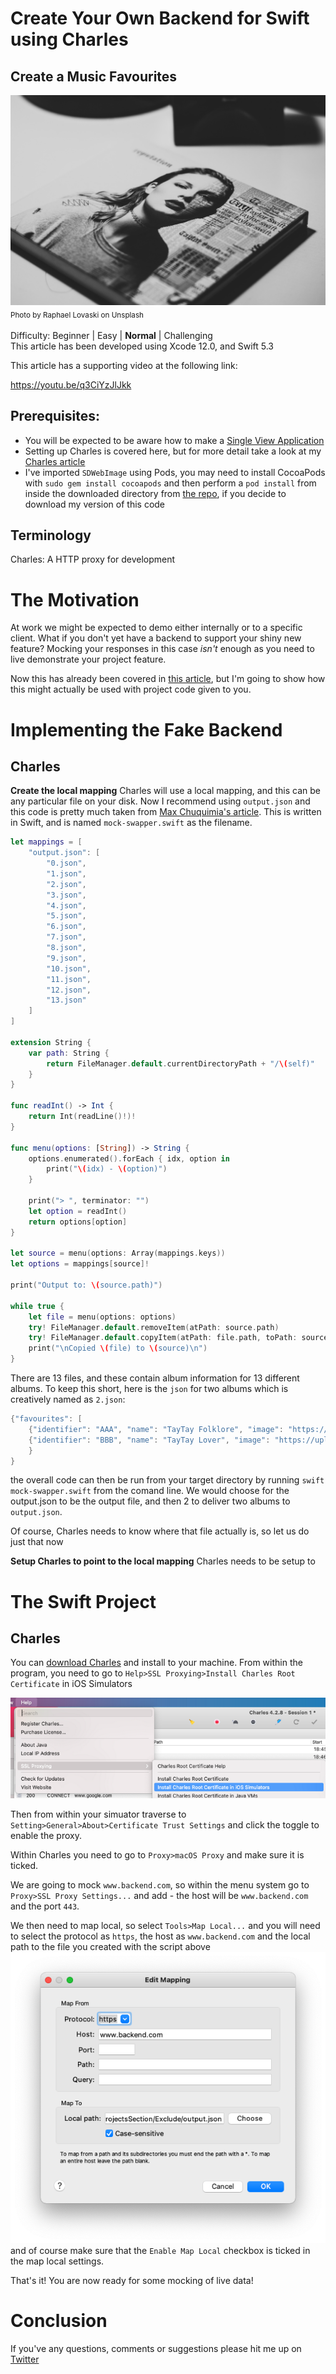 # Create Your Own Backend for Swift using Charles
## Create a Music Favourites

![Photo by Raphael Lovaski on Unsplash](Images/tay.jpg)<br/>
<sub>Photo by Raphael Lovaski on Unsplash<sub>

Difficulty: Beginner | Easy | **Normal** | Challenging<br/>
This article has been developed using Xcode 12.0, and Swift 5.3

This article has a supporting video at the following link:

https://youtu.be/q3CiYzJlJkk

## Prerequisites:
* You will be expected to be aware how to make a [Single View Application](https://medium.com/swlh/your-first-ios-application-using-xcode-9983cf6efb71)
* Setting up Charles is covered here, but for more detail take a look at my [Charles article](https://stevenpcurtis.medium.com/use-charles-to-rewrite-responses-while-developing-ios-apps-3d1e7a8b068a)
* I've imported `SDWebImage` using Pods, you may need to install CocoaPods with `sudo gem install cocoapods` and then perform a `pod install` from inside the downloaded directory from [the repo](https://github.com/stevencurtis/SwiftCoding/tree/master/FavouriteProjectsSection), if you decide to download my version of this code

## Terminology
Charles: A HTTP proxy for development

# The Motivation
At work we might be expected to demo either internally or to a specific client. What if you don't yet have a backend to support your shiny new feature? Mocking your responses in this case *isn't* enough as you need to live demonstrate your project feature.

Now this has already been covered in [this article](https://itnext.io/quickly-switch-between-local-mocks-with-charles-51ffda2d8a29), but I'm going to show how this might actually be used with project code given to you.

# Implementing the Fake Backend
## Charles
**Create the local mapping**
Charles will use a local mapping, and this can be any particular file on your disk. Now I recommend using `output.json` and this code is pretty much taken from [Max Chuquimia's article](https://itnext.io/quickly-switch-between-local-mocks-with-charles-51ffda2d8a29). This is written in Swift, and is named `mock-swapper.swift` as the filename.

```swift
let mappings = [
    "output.json": [
        "0.json",
        "1.json",
        "2.json",
        "3.json",
        "4.json",
        "5.json",
        "6.json",
        "7.json",
        "8.json",
        "9.json",
        "10.json",
        "11.json",
        "12.json",
        "13.json"
    ]
]

extension String {
    var path: String {
        return FileManager.default.currentDirectoryPath + "/\(self)"
    }
}

func readInt() -> Int {
    return Int(readLine()!)!
}

func menu(options: [String]) -> String {
    options.enumerated().forEach { idx, option in
        print("\(idx) - \(option)")
    }

    print("> ", terminator: "")
    let option = readInt()
    return options[option]
}

let source = menu(options: Array(mappings.keys))
let options = mappings[source]!

print("Output to: \(source.path)")

while true {
    let file = menu(options: options)
    try! FileManager.default.removeItem(atPath: source.path)
    try! FileManager.default.copyItem(atPath: file.path, toPath: source.path)
    print("\nCopied \(file) to \(source)\n")
}
```
There are 13 files, and these contain album information for 13 different albums. To keep this short, here is the `json` for two albums which is creatively named as `2.json`:

```swift
{"favourites": [
    {"identifier": "AAA", "name": "TayTay Folklore", "image": "https://upload.wikimedia.org/wikipedia/en/f/f8/Taylor_Swift_-_Folklore.png"}, 
    {"identifier": "BBB", "name": "TayTay Lover", "image": "https://upload.wikimedia.org/wikipedia/en/c/cd/Taylor_Swift_-_Lover.png"}
    }
}
```

the overall code can then be run from your target directory by running `swift mock-swapper.swift` from the comand line. We would choose for the output.json to be the output file, and then 2 to deliver two albums to `output.json`.

Of course, Charles needs to know where that file actually is, so let us do just that now

**Setup Charles to point to the local mapping**
Charles needs to be setup to 

# The Swift Project
## Charles
You can [download Charles](https://www.charlesproxy.com/) and install to your machine. From within the program, you need to go to `Help>SSL Proxying>Install Charles Root Certificate` in iOS Simulators 

![Install](Images/1*X8XPWSIiSmrS7XGWYS3XCg.png)<br/>

Then from within your simuator traverse to `Setting>General>About>Certificate Trust Settings` and click the toggle to enable the proxy.

Within Charles you need to go to `Proxy>macOS Proxy` and make sure it is ticked. 

We are going to mock `www.backend.com`, so within the menu system go to `Proxy>SSL Proxy Settings...` and add - the host will be `www.backend.com` and the port `443`.

We then need to map local, so select `Tools>Map Local...`  and you will need to select the protocol as `https`, the host as `www.backend.com` and the local path to the file you created with the script above
![mapping](Images/mapping.png)<br/>
and of course make sure that the `Enable Map Local` checkbox is ticked in the map local settings.

That's it! You are now ready for some mocking of live data!

# Conclusion
If you've any questions, comments or suggestions please hit me up on [Twitter](https://twitter.com/stevenpcurtis)
